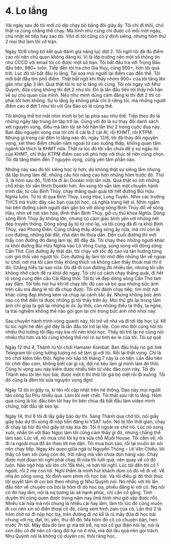 # 4. Lo lắng
Vài ngày sau đó tôi mới có dịp chạy bộ bằng đôi giày ấy. Tôi chỉ đi thôi, chứ thật ra cũng chẳng thể chạy. Mà hình như cũng chỉ được có mỗi một ngày, chủ nhật kế tiếp hay sao đó. Vốn dĩ tôi cũng có ý định siêng, nhưng hôm thứ 2 mọi thứ làm tôi vỡ trận.

Ngày 10/6 công bố kết quả đánh giá năng lực đợt 2. Tôi nghĩ tôi đã đủ điểm cao rồi nên chủ quan không đăng kí. Vì là lớp trưởng nên một số thông tin như CCCD với email tôi có được một số bạn. Tôi bắt đầu tra với Trọng Bảo đầu tiên, 980+ luôn. Tiếp đến tôi tra cho Gia Huy, cũng 950+, hơn tôi quá trời. Lúc đó tôi bắt đầu lo lắng. Tại soa mọi người lại điểm cao đến thế. Tôi mới bắt đầu tìm phổ điểm. Thật bất ngờ khi thấy nhóm 900+ của tôi tăng lên gần như gấp 3 lần. Quả thật tôi lo sợ lo lắng vô cùng. Tôi nói ngay với Như Quỳnh, đứa cũng không thi đợt 2 như tôi. Đó là lần đầu tiên tôi thấy hối hận về sự chủ quan của mình. Nếu như mình dũng cảm đăng kí thi đợt 2 thì có phải tốt hơn không. Sự lo lắng ấy không phải chỉ ở riêng tôi, mà những người điểm cao ở đợt 1 như tôi với Gia Bảo có lẽ cũng thế.

Tôi không thể trơ mắt nhìn mình bị bỏ lại phía sau như thế. Tiếp theo đó là những ngày tập trung ôn tập trở lại. Cùng với đó là sự thay đổi danh sách xét nguyện vọng, điều mà làm tôi sẽ hối hận lần thứ 2 trong cuộc đua này. Ban đầu nguyện vọng của tôi chỉ 4 cái là 2 cái AI, rồi KHMT, rồi KTPM. Nhưng gì trong cái đêm lo lắng nào đó, ngày 12/6, tôi đã thay đổi nguyện vọng, xét theo điểm chuẩn năm ngoái từ cao xuống thấp, không quan tâm ngành tôi thích là KHMT nữa. Thật ra lúc đó tôi vẫn chưa để ý sự ngầu lòi của KHMT, chỉ thấy KTPM điểm cao với phù hợp với thực tế nên cũng chọn. Tôi đã tăng thêm đến 7 nguyện vọng, cũng yên tâm phần nào.

Những này sau đó tôi siêng học lý hơn, dù không thật sự siêng lắm nhưng đã tập trung làm đề, những câu hỏi nâng cao hơn những hôm trước đó. Thứ 3, là hôm sau đó, 11/6 tôi đi ăn Dookki một lần nữa. Quả thật so với những chỗ khác tôi vẫn thích Dookki hơn. Ăn xong tôi sẵn làm một chuyến hành trình dài, từ cầu Bình Thủy, chạy thẳng quài quài tới hết đường Bùi Hữu Nghĩa luôn. Từ từ đi qua Bình Thủy, Long Hòa, Long Tuyền. Nhìn các trường THCS mà trước đây các bạn của tôi học, cả nghĩa trang liệt sĩ. Nhìn ngắm hai bên đường cảnh người dân gắn bó với dòng sông Bình Thủy đổ về sông Hậu, nhìn về nét văn hóa, đình thần Bình Thủy, giỗ cụ thủ khoa Nghĩa. Dòng sông Bình Thủy ấy không lớn, nhưng có cảm giác bình yên với những nét đẹp truyền thống. Dòng sông ấy từ từ nhỏ lại, và tôi cũng đã đi ra khỏi Bình Thủy, vào Phong Điền. Cũng chẳng thấy dòng sông ấy nữa, mà chỉ còn là con đường, những bãi đất, nhà dân thì thưa dần. Đến cuối đường thì mới thấy con đường đó đang làm lại, đổ đầy đá. Tôi chạy theo những người khác ra khỏi đường Bùi Hữu Nghĩa vào Lộ Vòng Cung, song song với dòng sông Cần Thơ. Con đường ấy thật dài, tôi chạy với tốc độ cao và tận hưởng từng cơn gió thổi vào người tôi. Con đường ấy làm tôi nhớ đến những lần về ngoại tư chơi, nơi mà tôi cảm thấy không thích và không cảm thấy thoải mái thi ở đó. Chẳng hiểu tại sao nữa. Dù đã đi con đường đó nhiều lần, nhưng tôi vẫn không nhớ cách để ra khỏi đó ngay. Tôi chỉ có cách chạy thẳng quài, đi hết lộ vòng cung đến cầu Cái Răng thôi. Tôi bị vẻ đẹp dòng sông Cần Thơ làm say đắm. Tôi tiếc hùi hụi khi lỡ chạy tốc độ cao và bỏ qua những bức ảnh trên cầu mà đáng lẽ tôi đã chụp được. Tôi chỉ đành chạy tiếp, tìm một nơi khác cũng đẹp không kém và chụp lại cảnh sắc ấy. Nhưng không bức ảnh nào có thể diễn tả được những gì tôi thấy trên ấy. Mọi thứ ghi lại trong tấm ảnh chỉ giúp ta gợi lại những kí ức ấy thôi, còn những điều ta thấy, ta nghe, ta trải nghiệm không thể nào gói gọn lại chỉ trong bức ảnh nhỏ nhoi này.

Sau chuyến hành trình vòng quanh này, tôi trở về nhà và đi tới lớp học Lý. Kể từ lúc nghỉ hè đến giờ đây là lần đầu tôi trở lại lớp. Con nhỏ Bội cũng hỏi tôi nhiều thứ tưởng tôi đậu này kia rồi nên khỏi học. Thấy tôi trở lại nó cũng nói nhiều thứ hơn và tôi cũng không thể nói rõ sự tình éo le của tôi. Tôi sợ quê. 

Ngày 12 thứ 4, Thành rủ tôi chơi Hamster Kombat. Ban đầu thấy nó gửi link Telegram tôi cũng tưởng tượng nó sẽ làm gì với tôi. Rồi lại thất vọng. Chỉ là trò chơi kiếm tiền thôi. Nghe nói sắp tới tháng 7 này là có tiền. Lần đầu tiên tôi chơi đào coin, không biết cái gì cả, đợi nó kêu làm gì mình làm đó thôi. Cũng hi vọng sau này kiếm được nhiều tiền từ việc đào coin này. Tối đó Thành kêu tôi lên học bài, được một tí thì thôi tôi giả bộ mệt rồi đi xuống. Tối đó cũng là đêm tôi sửa nguyện vọng đgnl.

Ngày 13 tôi in giấy ra, kí tên rồi cập nhật trên hệ thống. Dạo này mọi người tấn công Sư Phụ nhiều quá. Làm tôi mệt chết. Tôi thật sựu rất lo lắng. Hôm qua cũng là lúc đầu tiên tôi hay tin bên chùa đã bắt đầu làm video minh chứng, bắt đầu lật kèo lại.

Ngày 14, thứ 6 tôi đi lấy giấy báo dự thi. Sáng Thành qua chở tôi, nói giấy giấy báo dự thi xong đi nộp tiền đăng kí VSAT luôn. Nó bị tốn thời gian, chạy đi chạy lại hỏi đủ thứ giấy tờ này kia đó. Tôi ở ngoài xe chờ nó. Lúc nó xong xuôi, nhắn tin với Bảo Ngọc làm tôi cũng cảm thấy gì đó, nhưng chẳng thể làm sao. Lúc về, nó mua chô tôi ky trà sữa chỗ Muối House. Tôi cầm về, rồi đi ra ngoài mua đồ ăn theo lời mẹ dặn. Tôi mua bún xào, rồi lại muốn ăn xôi nên chạy tiếp. Ngay khi quẹo giữa ngã tư Nguyễn Thông – Lê Văn Chiểu, tôi thấy cô bán xôi cũng còn đó, trời nắng mà vẫn chưa dọn hàng vào. Chạy được một đoạn tôi nghĩ phải chạy đi nữa thì lười quá, nên quay về cô đó luôn. Nào ngờ hộp xôi lớn chỉ 15k thôi, rẻ hơn tôi nghĩ. Lúc tôi đến thì có 1 người, rồi 2 mẹ con tới. Nghĩ thầm là mình hút khách dùm cô đó về đi về. Về nhà ăn uống xong, tôi định xem phim rồi học bài. Và rồi điều gì đó thôi thúc tôi quyết tâm đi coi bói theo những gì Như Quỳnh nói. Nó nhắc với tôi lần đầu tiên về chuyện coi bói là hôm đi dò học bạ, phiếu đăng kí với cô. Nq nói cô đó hay lắm, nói là nq tương lai sẽ hạnh phúc, chỉ cần cố gắng. Tình duyên thì cũng quen được trong năm nay (mà hình như giờ sắp được rồi). Nhiều cái nữa mà nói chung là nhiều cái hay lắm, làm tôi lúc đó cũng muốn đi coi nên xin số điện thoại cô đó, cũng xem hình zalo của cô. Lần thứ 2 là hôm chở nó đi nộp học bạ, trên đường đi nó kể là rủ mấy đứa đi học bài chung với nq, đạt, trí, yến, thư đồ đó. Mà hôm đó cô có chuyện bận, hẹn trước 7h tối. Mấy đứa đó làm gì mà tới trễ, nq nói cô gọi điện hỏi lại, nói là con dâu cô đẻ nên cô ráng đợi tụi nó ở nhà, mà đợi lâu quá nên gọi trách. Như Quỳnh nói là không có duyên coi, thôi ráng học.
 
